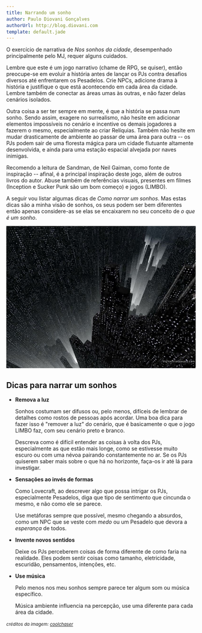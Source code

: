 ```yaml
---
title: Narrando um sonho
author: Paulo Diovani Gonçalves
authorUrl: http://blog.diovani.com
template: default.jade
---
```


O exercício de narrativa de _Nos sonhos da cidade_, desempenhado principalmente pelo MJ, requer alguns cuidados.

Lembre que este é um jogo narrativo (chame de RPG, se quiser), então preocupe-se em evoluir a história antes de lançar os PJs contra desafios diversos até enfrentarem os Pesadelos. Crie NPCs, adicione drama à história e justifique o que está acontecendo em cada área da cidade. Lembre também de conectar as áreas umas às outras, e não fazer delas cenários isolados.

Outra coisa a ser ter sempre em mente, é que a história se passa num sonho. Sendo assim, exagere no surrealismo, não hesite em adicionar elementos impossíveis no cenário e incentive os demais jogadores a fazerem o mesmo, especialmente ao criar Relíquias. Também não hesite em mudar drasticamente de ambiente ao passar de uma área para outra -- os PJs podem sair de uma floresta mágica para um cidade flutuante altamente desenvolvida, e ainda para uma estação espacial alvejada por naves inimigas.

Recomendo a leitura de Sandman, de Neil Gaiman, como fonte de inspiração -- afinal, é a principal inspiração deste jogo, além de outros livros do autor. Abuse também de referências visuais, presentes em filmes (Inception e Sucker Punk são um bom começo) e jogos (LIMBO).

A seguir vou listar algumas dicas de _Como narrar um sonhos_. Mas estas dicas são a minha visão de sonhos, os seus podem ser bem diferentes então apenas considere-as se elas se encaixarem no seu conceito de _o que é um sonho_.

<img class="img-responsive img-circle" src="img/DarkCity.jpg" alt="DarkCity">

## Dicas para narrar um sonhos

* **Remova a luz**

    Sonhos costumam ser difusos ou, pelo menos, difíceis de lembrar de detalhes como rostos de pessoas após acordar. Uma boa dica para fazer isso é "remover a luz" do cenário, que é basicamente o que o jogo LIMBO faz, com seu cenário preto e branco.

    Descreva como é difícil entender as coisas à volta dos PJs, especialmente as que estão mais longe, como se estivesse muito escuro ou com uma névoa pairando constantemente no ar. Se os PJs quiserem saber mais sobre o que há no horizonte, faça-os ir até lá para investigar.

* **Sensações ao invés de formas**

    Como Lovecraft, ao descrever algo que possa intrigar os PJs, especialmente Pesadelos, diga que tipo de sentimento que cincunda o mesmo, e não como ele se parece.

    Use metáforas sempre que possível, mesmo chegando a absurdos, como um NPC que se veste com _medo_ ou um Pesadelo que devora a _esperança_ de todos.

* **Invente novos sentidos**

    Deixe os PJs perceberem coisas de forma diferente de como faria na realidade. Eles podem sentir coisas como tamanho, eletricidade, escuridão, pensamentos, intenções, etc.

* **Use música**

    Pelo menos nos meu sonhos sempre parece ter algum som ou música específico. 

    Música ambiente influencia na percepção, use uma diferente para cada área da cidade.

<small>_créditos da imagem: [coolchaser](http://www.coolchaser.com/graphics/tag/The%20Dark%20City)_</small>

